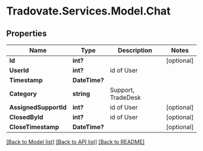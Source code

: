 # Tradovate.Services.Model.Chat
## Properties

Name | Type | Description | Notes
------------ | ------------- | ------------- | -------------
**Id** | **int?** |  | [optional] 
**UserId** | **int?** | id of User | 
**Timestamp** | **DateTime?** |  | 
**Category** | **string** | Support, TradeDesk | 
**AssignedSupportId** | **int?** | id of User | [optional] 
**ClosedById** | **int?** | id of User | [optional] 
**CloseTimestamp** | **DateTime?** |  | [optional] 

[[Back to Model list]](../README.md#documentation-for-models) [[Back to API list]](../README.md#documentation-for-api-endpoints) [[Back to README]](../README.md)

